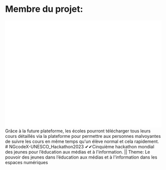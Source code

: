# Membre du projet:
<img src="https://raw.githubusercontent.com/NGcodeX/NGcodeX-UNESCO_Hackathon2023/a52709839a99cdd04db2a417998c0dc13c01e171/.github/workflows/private/members/members.svg?token=A4TXRO6AEVD55EBRA6NW6ILERT4BM">
Grâce à la future plateforme, les écoles pourront télécharger tous leurs cours détaillés via la plateforme pour permettre aux personnes malvoyantes de suivre les cours en même temps qu'un élève normal et cela rapidement.
# NGcodeX-UNESCO_Hackathon2023
✔✔Cinquième hackathon mondial des jeunes pour l’éducation aux médias et à l'information. || Theme: Le pouvoir des jeunes dans l’éducation aux médias et à l'information dans les espaces numériques
